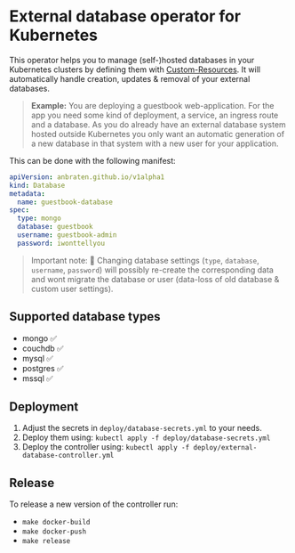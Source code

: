 # External database operator for Kubernetes

This operator helps you to manage (self-)hosted databases in your Kubernetes clusters by defining them with [Custom-Resources](https://kubernetes.io/docs/concepts/extend-kubernetes/api-extension/custom-resources/).
It will automatically handle creation, updates & removal of your external databases.

> **Example:** You are deploying a guestbook web-application. For the app you need some kind of deployment, a service, an ingress route and a database.
> As you do already have an external database system hosted outside Kubernetes you only want an automatic generation of a new database in that system with a new user for your application.

This can be done with the following manifest:

```yaml
apiVersion: anbraten.github.io/v1alpha1
kind: Database
metadata:
  name: guestbook-database
spec:
  type: mongo
  database: guestbook
  username: guestbook-admin
  password: iwonttellyou
```

> Important note: :rotating_light: Changing database settings (`type`, `database`, `username`, `password`) will possibly re-create the corresponding data and wont migrate the database or user (data-loss of old database & custom user settings).

## Supported database types

- mongo :white_check_mark:
- couchdb :white_check_mark:
- mysql :white_check_mark:
- postgres :white_check_mark:
- mssql :white_check_mark:

## Deployment

1. Adjust the secrets in `deploy/database-secrets.yml` to your needs.
1. Deploy them using: `kubectl apply -f deploy/database-secrets.yml`
1. Deploy the controller using: `kubectl apply -f deploy/external-database-controller.yml`

## Release

To release a new version of the controller run:
- `make docker-build`
- `make docker-push`
- `make release`